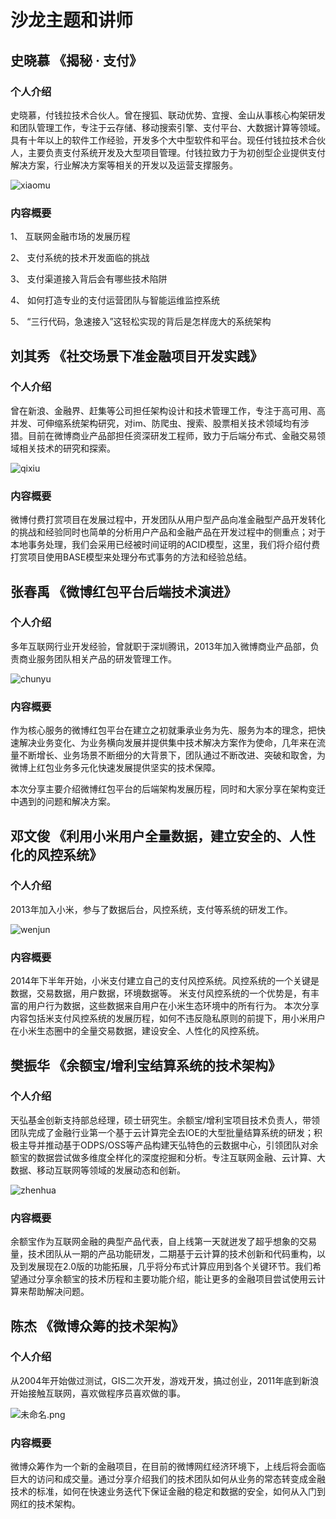 沙龙主题和讲师
===

史晓慕 《揭秘 · 支付》
---

### 个人介绍

史晓慕，付钱拉技术合伙人。曾在搜狐、联动优势、宜搜、金山从事核心构架研发和团队管理工作，专注于云存储、移动搜索引擎、支付平台、大数据计算等领域。具有十年以上的软件工作经验，开发多个大中型软件和平台。现任付钱拉技术合伙人，主要负责支付系统开发及大型项目管理。付钱拉致力于为初创型企业提供支付解决方案，行业解决方案等相关的开发以及运营支撑服务。

![xiaomu](http://ww4.sinaimg.cn/bmiddle/82a77095jw1f41ouvcqiyj21kw2dp7vg.jpg)

### 内容概要

1、 互联网金融市场的发展历程

2、 支付系统的技术开发面临的挑战

3、 支付渠道接入背后会有哪些技术陷阱

4、 如何打造专业的支付运营团队与智能运维监控系统

5、 “三行代码，急速接入”这轻松实现的背后是怎样庞大的系统架构

刘其秀 《社交场景下准金融项目开发实践》
---

### 个人介绍

曾在新浪、金融界、赶集等公司担任架构设计和技术管理工作，专注于高可用、高并发、可伸缩系统架构研究，对im、防爬虫、搜索、股票相关技术领域均有涉猎。目前在微博商业产品部担任资深研发工程师，致力于后端分布式、金融交易领域相关技术的研究和探索。

![qixiu](http://ww4.sinaimg.cn/bmiddle/82a77095jw1f41ouq7dt3j21kw23ub29.jpg)

### 内容概要

微博付费打赏项目在发展过程中，开发团队从用户型产品向准金融型产品开发转化的挑战和经验同时也简单的分析用户产品和金融产品在开发过程中的侧重点；对于本地事务处理，我们会采用已经被时间证明的ACID模型，这里，我们将介绍付费打赏项目使用BASE模型来处理分布式事务的方法和经验总结。

张春禹 《微博红包平台后端技术演进》
---

### 个人介绍

多年互联网行业开发经验，曾就职于深圳腾讯，2013年加入微博商业产品部，负责商业服务团队相关产品的研发管理工作。

![chunyu](http://ww1.sinaimg.cn/bmiddle/82a77095jw1f41oumi0fuj208l0b0dgn.jpg)

### 内容概要

作为核心服务的微博红包平台在建立之初就秉承业务为先、服务为本的理念，把快速解决业务变化、为业务横向发展并提供集中技术解决方案作为使命，几年来在流量不断增长、业务场景不断细分的大背景下，团队通过不断改进、突破和取舍，为微博上红包业务多元化快速发展提供坚实的技术保障。
 
本次分享主要介绍微博红包平台的后端架构发展历程，同时和大家分享在架构变迁中遇到的问题和解决方案。

邓文俊 《利用小米用户全量数据，建立安全的、人性化的风控系统》
---

### 个人介绍

2013年加入小米，参与了数据后台，风控系统，支付等系统的研发工作。​

![wenjun](http://ww3.sinaimg.cn/bmiddle/82a77095jw1f41tapw8mhj218w0u0ngb.jpg)

### 内容概要

2014年下半年开始，小米支付建立自己的支付风控系统。风控系统的一个关键是数据，交易数据，用户数据，环境数据等。
米支付风控系统的一个优势是，有丰富的用户行为数据，这些数据来自用户在小米生态环境中的所有行为。
本次分享内容包括米支付风控系统的发展历程，如何不违反隐私原则的前提下，用小米用户在小米生态圈中的全量交易数据，建设安全、人性化的风控系统。

樊振华 《余额宝/增利宝结算系统的技术架构》
---

### 个人介绍

天弘基金创新支持部总经理，硕士研究生。余额宝/增利宝项目技术负责人，带领团队完成了金融行业第一个基于云计算完全去IOE的大型批量结算系统的研发；积极主导并推动基于ODPS/OSS等产品构建天弘特色的云数据中心，引领团队对余额宝的数据尝试做多维度全样化的深度挖掘和分析。专注互联网金融、云计算、大数据、移动互联网等领域的发展动态和创新。 

![zhenhua](http://ww3.sinaimg.cn/bmiddle/82a77095jw1f45b4i58v0j20o10nbae5.jpg)

### 内容概要

余额宝作为互联网金融的典型产品代表，自上线第一天就迸发了超乎想象的交易量，技术团队从一期的产品功能研发，二期基于云计算的技术创新和代码重构，以及到发展现在2.0版的功能拓展，几乎将分布式计算应用到各个关键环节。我们希望通过分享余额宝的技术历程和主要功能介绍，能让更多的金融项目尝试使用云计算来帮助解决问题。

陈杰 《微博众筹的技术架构》
---

### 个人介绍

从2004年开始做过测试，GIS二次开发，游戏开发，搞过创业，2011年底到新浪开始接触互联网，喜欢做程序员喜欢做的事。

![未命名.png](http://ww3.sinaimg.cn/bmiddle/82a77095jw1f45bzsiityj20fd0izafr.jpg)

### 内容概要

微博众筹作为一个新的金融项目，在目前的微博网红经济环境下，上线后将会面临巨大的访问和成交量。通过分享介绍我们的技术团队如何从业务的常态转变成金融技术的标准，如何在快速业务迭代下保证金融的稳定和数据的安全，如何从入门到网红的技术架构。


